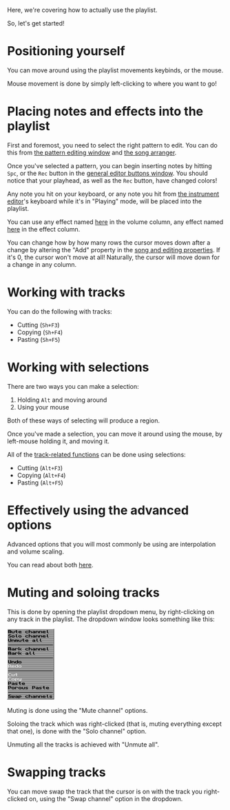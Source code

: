 Here, we're covering how to actually use the playlist.

So, let's get started!

# Positioning yourself

You can move around using the playlist movements keybinds, or the mouse.

<!-- TODO: Arrows, tab, PgUp, PgDn, Home and End -->

Mouse movement is done by simply left-clicking to where you want to go!

# Placing notes and effects into the playlist

First and foremost, you need to select the right pattern to edit.
You can do this from [the pattern editing window](./ui.md#pattern-editing-window)
and [the song arranger](./ui.md#the-song-arranger).

Once you've selected a pattern, you can begin inserting notes by hitting `Spc`,
or the `Rec` button in the [general editor buttons window](./ui.md#general-editor-buttons-window).
You should notice that your playhead, as well as the `Rec` button, have changed colors!

Any note you hit on your keyboard, or any note you hit from [the instrument editor](./ui.md#instrument-editor)'s
keyboard while it's in "Playing" mode, will be placed into the playlist.

You can use
any effect named [here](./fx.md#volume-column-effects) in the volume column,
any effect named [here](./fx.md#effect-column-effects) in the effect column.

You can change how by how many rows the cursor moves down after a change by altering the "Add" property in the
[song and editing properties](./ui.md#song-and-editing-properties). If it's 0, the cursor won't move at all!
Naturally, the cursor will move down for a change in any column.

# Working with tracks

You can do the following with tracks:

- Cutting (`Sh+F3`)
- Copying (`Sh+F4`)
- Pasting (`Sh+F5`)

# Working with selections

There are two ways you can make a selection:

1. Holding `Alt` and moving around
2. Using your mouse

Both of these ways of selecting will produce a region.

Once you've made a selection, you can move it around using the mouse, by left-mouse holding it, and moving it.

All of the [track-related functions](#working-with-tracks) can be done using selections:

- Cutting (`Alt+F3`)
- Copying (`Alt+F4`)
- Pasting (`Alt+F5`)

# Effectively using the advanced options

Advanced options that you will most commonly be using are interpolation and volume scaling.

You can read about both [here](./ui.md#advanced-editor).

# Muting and soloing tracks

This is done by opening the playlist dropdown menu, by right-clicking on any track in the playlist.
The dropdown window looks something like this:

![ui_playlistDropDown.png](../img/ui_playlistDropDown.png)

Muting is done using the "Mute channel" options.

Soloing the track which was right-clicked (that is, muting everything except that one), is done with the "Solo channel" option.

Unmuting all the tracks is achieved with "Unmute all".

# Swapping tracks

<!-- TODO: More info here -->
You can move swap the track that the cursor is on with the track you right-clicked on, using the "Swap channel" option in the dropdown.
